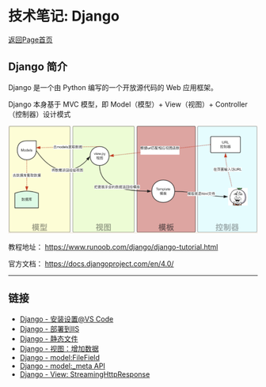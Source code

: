 # 技术笔记: Django

[返回Page首页](../../index.md)

## Django 简介

Django 是一个由 Python 编写的一个开放源代码的 Web 应用框架。

Django 本身基于 MVC 模型，即 Model（模型）+ View（视图）+ Controller（控制器）设计模式

![图片](../django/pics/index/图片1.png)

教程地址：
https://www.runoob.com/django/django-tutorial.html

官方文档：
https://docs.djangoproject.com/en/4.0/

***

## 链接
- [Django - 安装设置\@VS Code](./app/django_setup.md)
- [Django - 部署到IIS](./app/django_iis.md)
- [Django - 静态文件](./app/django_static.md)
- [Django - 视图：增加数据](./app/django_view_add.md)
- [Django - model:FileField](./app/django_model_filefield.md)
- [Django - model:_meta API](./app/django_model_meta.md)
- [Django - View: StreamingHttpResponse](./app/django_view_streaminghttpresponse.md)